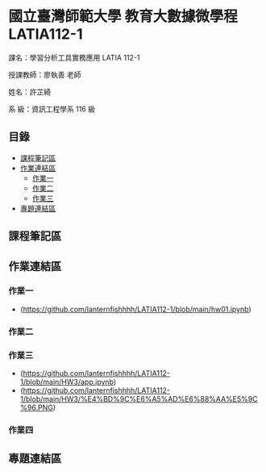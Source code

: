 # 國立臺灣師範大學 教育大數據微學程 LATIA112-1
課名：學習分析工具實務應用 LATIA 112-1

授課教師：廖執善 老師

姓名：許芷綺

系    級：資訊工程學系 116 級 <br>
## 目錄
+ [課程筆記區](#課程筆記區)
+ [作業連結區](#作業連結區)
  + [作業一](#作業一)
  + [作業二](#作業二)
  + [作業三](#作業三)
+ [專題連結區](#專題連結區)

## 課程筆記區
## 作業連結區
### 作業一
- (https://github.com/lanternfishhhh/LATIA112-1/blob/main/hw01.ipynb)
### 作業二
### 作業三
- (https://github.com/lanternfishhhh/LATIA112-1/blob/main/HW3/app.ipynb)
- (https://github.com/lanternfishhhh/LATIA112-1/blob/main/HW3/%E4%BD%9C%E6%A5%AD%E6%88%AA%E5%9C%96.PNG)
### 作業四
## 專題連結區

